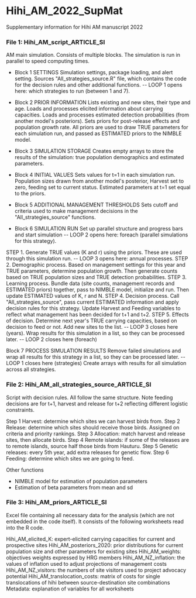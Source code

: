 # Hihi_AM_2022_SupMat
Supplementary information for Hihi AM manuscript 2022

### File 1: Hihi_AM_script_ARTICLE_SI

AM main simulation. Consists of multiple blocks. The simulation is run in parallel to speed computing times.
- Block 1 SETTINGS
Simulation settings, package loading, and alert setting. 
Sources "All_strategies_source.R" file, which contains the code for the decision rules and other additional functions.
-- LOOP 1 opens here: which strategies to run (between 1 and 7).

- Block 2 PRIOR INFORMATION
Lists existing and new sites, their type and age.
Loads and processes elicited information about carrying capacities.
Loads and processes estimated detection probabilities (from another model's posteriors).
Sets priors for post-release effects and population growth rate.
All priors are used to draw TRUE parameters for each simulation run, and passed as ESTIMATED priors to the NIMBLE model.

- Block 3 SIMULATION STORAGE
Creates empty arrays to store the results of the simulation: true population demographics and estimated parameters.

- Block 4 INITIAL VALUES
Sets values for t=1 in each simulation run. 
Population sizes drawn from another model's posterior, Harvest set to zero, feeding set to current status. 
Estimated parameters at t=1 set equal to the priors.

- Block 5 ADDITIONAL MANAGEMENT THRESHOLDS
Sets cutoff and criteria used to make management decisions in the "All_strategies_source" functions.

- Block 6 SIMULATION RUN
Set up parallel structure and progress bars and start simulation
-- LOOP 2 opens here: foreach (parallel simulations for this strategy).

STEP 1. Generate TRUE values (K and r) using the priors. These are used through this simulation run.
-- LOOP 3 opens here: annual processes.
STEP 2. Demographic process. Based on management settings for this year and TRUE parameters, determine population growth. Then generate counts based on TRUE population sizes and TRUE detection probabilities.
STEP 3. Learning process. Bundle data (site counts, management records and ESTIMATED priors) together, pass to NIMBLE model, initialize and run. Then update ESTIMATED values of K, r and N.
STEP 4. Decision process. Call "All_strategies_source", pass current ESTIMATED information and apply decision rules for this strategy. Update Harvest and Feeding variables to reflect what management has been decided for t+1 and t+2.
STEP 5. Effects of decision. Determine next year's TRUE carrying capacities, based on decision to feed or not. Add new sites to the list. 
-- LOOP 3 closes here (years).
Wrap results for this simulation in a list, so they can be processed later.
-- LOOP 2 closes here (foreach)

Block 7 PROCESS SIMULATION RESULTS
Remove failed simulations and wrap all results for this strategy in a list, so they can be processed later.
-- LOOP 1 closes here (strategies)
Create arrays with results for all simulation across all strategies.


### File 2: Hihi_AM_all_strategies_source_ARTICLE_SI
Script with decision rules. All follow the same structure. Note feeding decisions are for t+1, harvest and release for t+2 reflecting different logistic constraints.

Step 1 Harvest: determine which sites we can harvest birds from.
Step 2 Release: determine which sites should receive those birds. Assigned on criteria and priority rankings.
Step 3 Allocation: match harvest and release sites, then allocate birds.
Step 4 Remote islands: if some of the releases are to remote islands, source half those birds from Hauturu.
Step 5 Genetic releases: every 5th year, add extra releases for genetic flow.
Step 6 Feeding: determine which sites we are going to feed.

Other functions
- NIMBLE model for estimation of population parameters
- Estimation of beta parameters from mean and sd

### File 3: Hihi_AM_priors_ARTICLE_SI
Excel file containing all necessary data for the analysis (which are not embedded in the code itself).
It consists of the following worksheets read into the R code.

Hihi_AM_elicited_K: expert-elicited carrying capacities for current and prospective sites
Hihi_AM_posteriors_2020: prior distributions for current population size and other parameters for existing sites
Hihi_AM_weights: objectives weights expressed by HRG members
Hihi_AM_NZ_inflation: the values of inflation used to adjust projections of management costs
Hihi_AM_NZ_visitors: the numbers of site visitors used to project advocacy potential
Hihi_AM_translocation_costs: matrix of costs for single translocations of hihi between source-destination site combinations
Metadata: explanation of variables for all worksheets
